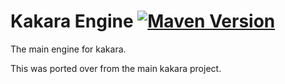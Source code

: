 # Kakara Engine [![Maven Version](https://cmb.potatocorp.dev/kakara/org.kakara/engine/badge.png)](https://cmb.potatocorp.dev/) 
The main engine for kakara.

This was ported over from the main kakara project.

